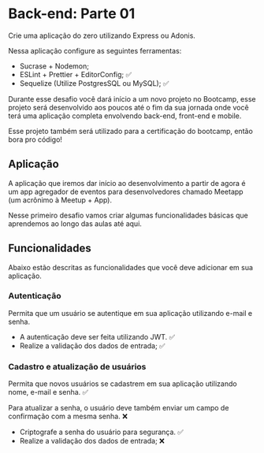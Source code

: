 # Back-end: Parte 01

Crie uma aplicação do zero utilizando Express ou Adonis.

Nessa aplicação configure as seguintes ferramentas:

- Sucrase + Nodemon;
- ESLint + Prettier + EditorConfig; :white_check_mark:
- Sequelize (Utilize PostgresSQL ou MySQL); :white_check_mark:

Durante esse desafio você dará início a um novo projeto no Bootcamp, esse projeto será desenvolvido aos poucos até o fim da sua jornada onde você terá uma aplicação completa envolvendo back-end, front-end e mobile.

Esse projeto também será utilizado para a certificação do bootcamp, então bora pro código!

## Aplicação

A aplicação que iremos dar início ao desenvolvimento a partir de agora é um app agregador de eventos para desenvolvedores chamado Meetapp (um acrônimo à Meetup + App).

Nesse primeiro desafio vamos criar algumas funcionalidades básicas que aprendemos ao longo das aulas até aqui.

## Funcionalidades

Abaixo estão descritas as funcionalidades que você deve adicionar em sua aplicação.

### Autenticação

Permita que um usuário se autentique em sua aplicação utilizando e-mail e senha.

- A autenticação deve ser feita utilizando JWT. :white_check_mark:
- Realize a validação dos dados de entrada; :white_check_mark:

### Cadastro e atualização de usuários

Permita que novos usuários se cadastrem em sua aplicação utilizando nome, e-mail e senha. :white_check_mark:

Para atualizar a senha, o usuário deve também enviar um campo de confirmação com a mesma senha. :x:

- Criptografe a senha do usuário para segurança. :white_check_mark:
- Realize a validação dos dados de entrada; :x:
